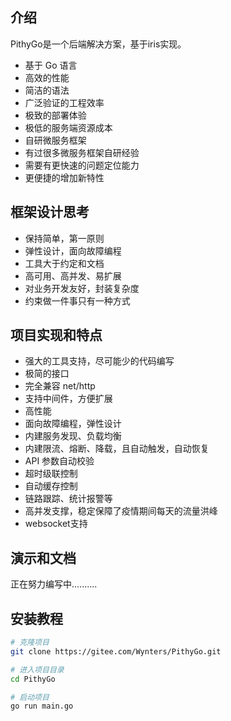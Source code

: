 <!--
 * @Descripttion: 
 * @version: 
 * @Author: Wynters
 * @Date: 2022-09-22 15:34:25
 * @LastEditTime: 2022-09-23 13:34:10
 * @FilePath: \PithyGo\README.md
-->
## 介绍
PithyGo是一个后端解决方案，基于iris实现。
* 基于 Go 语言
* 高效的性能
* 简洁的语法
* 广泛验证的工程效率
* 极致的部署体验
* 极低的服务端资源成本
* 自研微服务框架
* 有过很多微服务框架自研经验
* 需要有更快速的问题定位能力
* 更便捷的增加新特性

## 框架设计思考
* 保持简单，第一原则
* 弹性设计，面向故障编程
* 工具大于约定和文档
* 高可用、高并发、易扩展
* 对业务开发友好，封装复杂度
* 约束做一件事只有一种方式
## 项目实现和特点
* 强大的工具支持，尽可能少的代码编写
* 极简的接口
* 完全兼容 net/http
* 支持中间件，方便扩展
* 高性能
* 面向故障编程，弹性设计
* 内建服务发现、负载均衡
* 内建限流、熔断、降载，且自动触发，自动恢复
* API 参数自动校验
* 超时级联控制
* 自动缓存控制
* 链路跟踪、统计报警等
* 高并发支撑，稳定保障了疫情期间每天的流量洪峰
* websocket支持

## 演示和文档
   正在努力编写中..........

## 安装教程
``` sh
# 克隆项目
git clone https://gitee.com/Wynters/PithyGo.git

# 进入项目目录
cd PithyGo

# 启动项目
go run main.go
```

